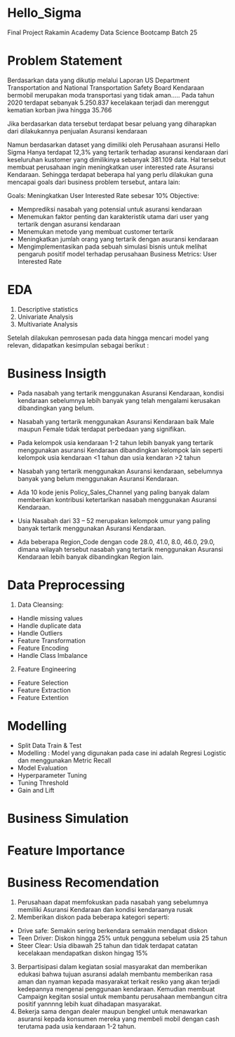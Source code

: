 # Hello_Sigma
Final Project Rakamin Academy Data Science Bootcamp Batch 25

# Problem Statement
Berdasarkan data yang dikutip melalui Laporan US Department Transportation and National Transportation Safety Board
Kendaraan bermobil merupakan moda transportasi yang tidak aman..... Pada tahun 2020 terdapat sebanyak 5.250.837 kecelakaan terjadi dan merenggut kematian korban jiwa hingga 35.766

Jika berdasarkan data tersebut terdapat besar peluang yang diharapkan dari dilakukannya penjualan Asuransi kendaraan

Namun berdasarkan dataset yang dimiliki oleh Perusahaan asuransi Hello Sigma
Hanya terdapat 12,3% yang tertarik terhadap asuransi kendaraan dari keseluruhan kustomer yang dimilikinya sebanyak 381.109 data. Hal tersebut membuat perusahaan ingin meningkatkan user interested rate Asuransi Kendaraan. Sehingga terdapat beberapa hal yang perlu dilakukan guna mencapai goals dari business problem tersebut, antara lain:

Goals: Meningkatkan User Interested Rate sebesar 10%
Objective: 
- Memprediksi nasabah yang potensial untuk asuransi kendaraan
- Menemukan faktor penting dan karakteristik utama dari user yang tertarik dengan asuransi kendaraan
- Menemukan metode yang membuat customer tertarik
- Meningkatkan jumlah orang yang tertarik dengan asuransi kendaraan
- Mengimplementasikan pada sebuah simulasi bisnis untuk melihat pengaruh positif model terhadap perusahaan
Business Metrics: User Interested Rate

# EDA
1. Descriptive statistics 
2. Univariate Analysis
3. Multivariate Analysis

Setelah dilakukan pemrosesan pada data hingga mencari model yang relevan, didapatkan kesimpulan sebagai berikut :

# Business Insigth
- Pada nasabah yang tertarik menggunakan Asuransi Kendaraan, kondisi kendaraan sebelumnya lebih banyak yang telah mengalami kerusakan dibandingkan yang belum. 

- Nasabah yang tertarik menggunakan Asuransi Kendaraan baik Male maupun Female tidak terdapat perbedaan yang signifikan.

- Pada kelompok usia kendaraan 1-2 tahun lebih banyak yang tertarik menggunakan asuransi Kendaraan dibandingkan kelompok lain seperti kelompok usia kendaraan <1 tahun dan usia kendaran >2 tahun

- Nasabah yang tertarik menggunakan Asuransi kendaraan, sebelumnya banyak yang belum menggunakan Asuransi Kendaraan.

- Ada 10 kode jenis Policy_Sales_Channel yang paling banyak dalam memberikan kontribusi ketertarikan nasabah menggunakan Asuransi Kendaraan.

- Usia Nasabah dari 33 – 52 merupakan kelompok umur yang paling banyak tertarik menggunakan Asuransi Kendaraan.

- Ada beberapa Region_Code dengan code 28.0, 41.0, 8.0, 46.0, 29.0, dimana wilayah tersebut nasabah yang tertarik menggunakan Asuransi Kendaraan lebih banyak dibandingkan Region lain.

# Data Preprocessing
1. Data Cleansing: 
- Handle missing values
- Handle duplicate data
- Handle Outliers
- Feature Transformation
- Feature Encoding
- Handle Class Imbalance

2. Feature Engineering
- Feature Selection
- Feature Extraction
- Feature Extention

# Modelling
- Split Data Train & Test
- Modelling : Model yang digunakan pada case ini adalah Regresi Logistic dan menggunakan Metric Recall
- Model Evaluation
- Hyperparameter Tuning
- Tuning Threshold
- Gain and Lift

# Business Simulation

# Feature Importance 

# Business Recomendation
1. Perusahaan dapat memfokuskan pada nasabah yang sebelumnya memiliki Asuransi Kendaraan dan kondisi kendaraanya rusak
2. Memberikan diskon pada beberapa kategori seperti: 
- Drive safe: Semakin sering berkendara semakin mendapat diskon
- Teen Driver: Diskon hingga 25% untuk pengguna sebelum usia 25 tahun
- Steer Clear: Usia dibawah 25 tahun dan tidak terdapat catatan kecelakaan mendapatkan diskon hingag 15%
3. Berpartisipasi dalam kegiatan sosial masyarakat dan memberikan edukasi bahwa tujuan asuransi adalah membantu memberikan rasa aman dan nyaman kepada masyarakat terkait resiko yang akan terjadi kedepannya mengenai penggunaan kendaraan. Kemudian membuat Campaign kegitan sosial untuk membantu perusahaan membangun citra positif yannnng lebih kuat dihadapan masyarakat.
4. Bekerja sama dengan dealer maupun bengkel untuk menawarkan asuransi kepada konsumen mereka yang membeli mobil dengan cash terutama pada usia kendaraan 1-2 tahun.
